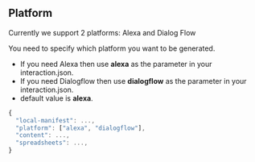 ## Platform

Currently we support 2 platforms: Alexa and Dialog Flow

You need to specify which platform you want to be generated.

- If you need Alexa then use **alexa** as the parameter in your interaction.json.
- If you need Dialogflow then use **dialogflow** as the parameter in your interaction.json.
- default value is **alexa**.

```js
{
  "local-manifest": ...,
  "platform": ["alexa", "dialogflow"],
  "content": ...,
  "spreadsheets": ...,
}
```

